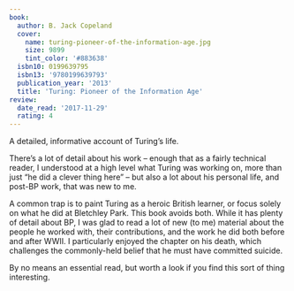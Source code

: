 ```yaml
---
book:
  author: B. Jack Copeland
  cover:
    name: turing-pioneer-of-the-information-age.jpg
    size: 9899
    tint_color: '#883638'
  isbn10: 0199639795
  isbn13: '9780199639793'
  publication_year: '2013'
  title: 'Turing: Pioneer of the Information Age'
review:
  date_read: '2017-11-29'
  rating: 4
---
```


A detailed, informative account of Turing’s life.

There’s a lot of detail about his work – enough that as a fairly technical reader, I understood at a high level what Turing was working on, more than just “he did a clever thing here” – but also a lot about his personal life, and post-BP work, that was new to me.

A common trap is to paint Turing as a heroic British learner, or focus solely on what he did at Bletchley Park. This book avoids both. While it has plenty of detail about BP, I was glad to read a lot of new (to me) material about the people he worked with, their contributions, and the work he did both before and after WWII. I particularly enjoyed the chapter on his death, which challenges the commonly-held belief that he must have committed suicide.

By no means an essential read, but worth a look if you find this sort of thing interesting.